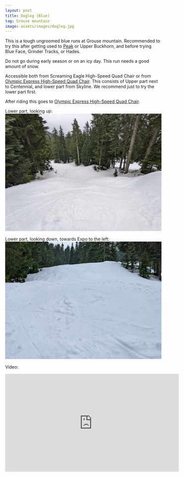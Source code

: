```yaml
---
layout: post
title: Dogleg (Blue)
tag: Grouse mountain
image: assets/images/dogleg.jpg
---
```

This is a tough ungroomed blue runs at Grouse mountain. Recommended to try this after getting used to [Peak](https://vancouversnowboarding.ca/grouse/peak/) or Upper Buckhorn, and before trying Blue Face, Grinder Tracks, or Hades.

Do not go during early season or on an icy day. This run needs a good amount of snow.

Accessible both from Screaming Eagle High-Speed Quad Chair or from [Olympic Express High-Speed Quad Chair](https://vancouversnowboarding.ca/grouse/olympic-express/). This consists of Upper part next to Centennial, and lower part from Skyline. We recommend just to try the lower part first.

After riding this goes to [Olympic Express High-Speed Quad Chair](https://vancouversnowboarding.ca/grouse/olympic-express/).

Lower part, looking up:
![](/assets/images/dogleg-PXL_20220215_181659749.jpg)

Lower part, looking down, towards Expo to the left:
![](/assets/images/dogleg-PXL_20220215_181638330.jpg)

Video:
<iframe width="560" height="315" src="https://www.youtube.com/embed/Bm-NROzHHf8?start=99" title="YouTube video player" frameborder="0" allow="accelerometer; autoplay; clipboard-write; encrypted-media; gyroscope; picture-in-picture" allowfullscreen></iframe>
